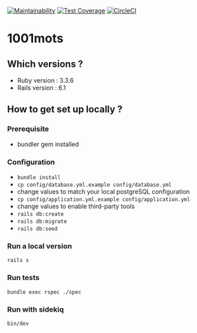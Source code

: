 [![Maintainability](https://api.codeclimate.com/v1/badges/366f7968ef64ea677c66/maintainability)](https://codeclimate.com/github/milleetunmots/app/maintainability)
[![Test Coverage](https://api.codeclimate.com/v1/badges/366f7968ef64ea677c66/test_coverage)](https://codeclimate.com/github/milleetunmots/app/test_coverage)
[![CircleCI](https://circleci.com/gh/milleetunmots/app/tree/develop.svg?style=svg)](https://circleci.com/gh/milleetunmots/app/tree/develop)

# 1001mots
## Which versions ?
* Ruby version : 3.3.6
* Rails version : 6.1
## How to get set up locally ?
### Prerequisite
* bundler gem installed
### Configuration
* ```bundle install```
* ```cp config/database.yml.example config/database.yml```
* change values to match your local postgreSQL configuration
* ```cp config/application.yml.example config/application.yml```
* change values to enable third-party tools
* ```rails db:create```
* ```rails db:migrate```
* ```rails db:seed```
### Run a local version
```rails s```
### Run tests
```bundle exec rspec ./spec```
### Run with sidekiq
```bin/dev```
